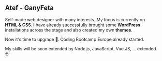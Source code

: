 ## Atef - GanyFeta ##
Self-made web designer with many interests. My focus is currently on **HTML & CSS**. I have already successfully brought some **WordPress** installations across the stage and also created my own **themes**.

Now it's time to upgrade :rocket:.
Coding Bootcamp Europe already started.

My skills will be soon extended by Node.js, JavaScript, Vue.JS, ... extended.:nerd_face:

